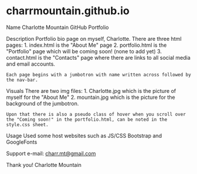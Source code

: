 # charrmountain.github.io

Name
  Charlotte Mountain GitHub Portfolio

Description
    Portfolio bio page on myself, Charlotte. There are three html pages: 
    1. index.html is the "About Me" page
    2. portfolio.html is the "Portfolio"       page which will be coming soon!         (none to add yet) 
    3. contact.html is the "Contacts" page     where there are links to all social     media and email accounts.

    Each page begins with a jumbotron with name written across followed by the nav-bar. 

Visuals
    There are two img files:
    1. Charlotte.jpg which is the picture      of myself for the "About Me"
    2. mountain.jpg which is the picture       for the background of the jumbotron.

    Upon that there is also a pseudo class of hover when you scroll over the "Coming soon!" in the portfolio.html, can be noted in the style.css sheet. 

Usage
    Used some host websites such as JS/CSS Bootstrap and GoogleFonts

Support
    e-mail: charr.mt@gmail.com


Thank you!
Charlotte Mountain